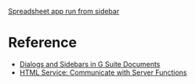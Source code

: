 [Spreadsheet app run from sidebar](sssidebar.md)

# Reference
* [Dialogs and Sidebars in G Suite Documents](https://developers.google.com/apps-script/guides/dialogs)
* [HTML Service: Communicate with Server Functions](https://developers.google.com/apps-script/guides/html/communication#closing_dialogs_and_sidebars_in_google_apps)
